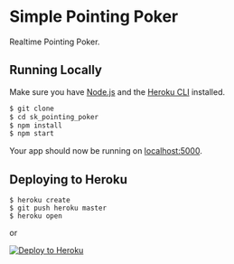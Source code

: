 # Simple Pointing Poker

Realtime Pointing Poker.

## Running Locally

Make sure you have [Node.js](http://nodejs.org/) and the [Heroku CLI](https://cli.heroku.com/) installed.

```sh
$ git clone
$ cd sk_pointing_poker
$ npm install
$ npm start
```

Your app should now be running on [localhost:5000](http://localhost:5000/).

## Deploying to Heroku

```
$ heroku create
$ git push heroku master
$ heroku open
```
or

[![Deploy to Heroku](https://www.herokucdn.com/deploy/button.png)](https://heroku.com/deploy)
